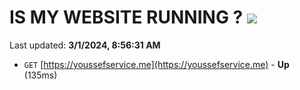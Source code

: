 # IS MY WEBSITE RUNNING ? [![](https://img.shields.io/static/v1?label=Sponsor&message=%E2%9D%A4&logo=GitHub&color=%23fe8e86)](https://github.com/sponsors/<username>)

Last updated: **3/1/2024, 8:56:31 AM**

- `GET` [https://youssefservice.me](https://youssefservice.me) - **Up** (135ms)
